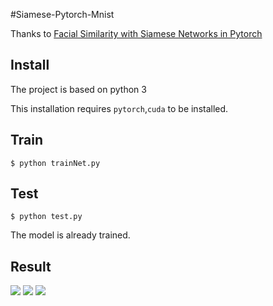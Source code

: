 #Siamese-Pytorch-Mnist

Thanks to [Facial Similarity with Siamese Networks in Pytorch](https://github.com/harveyslash/Facial-Similarity-with-Siamese-Networks-in-Pytorch#facial-similarity-with-siamese-networks-in-pytorch)
## Install
The project is based on python 3

This installation requires `pytorch`,`cuda` to be installed. 

## Train
```
$ python trainNet.py
```

## Test
```
$ python test.py
```
The model is already trained.

## Result
![](https://s1.ax1x.com/2020/03/21/8WAWb4.png)
![](https://s1.ax1x.com/2020/03/21/8WVwhn.png)
![](https://s1.ax1x.com/2020/03/21/8WVv9I.png)
